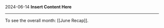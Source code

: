 2024-06-14
__Insert Content Here__
_______________________
To see the overall month: [[June Recap]].